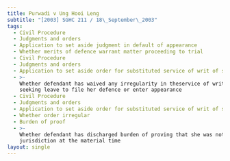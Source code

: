 ```yaml
---
title: Purwadi v Ung Hooi Leng
subtitle: "[2003] SGHC 211 / 18\_September\_2003"
tags:
  - Civil Procedure
  - Judgments and orders
  - Application to set aside judgment in default of appearance
  - Whether merits of defence warrant matter proceeding to trial
  - Civil Procedure
  - Judgments and orders
  - Application to set aside order for substituted service of writ of summons
  - >-
    Whether defendant has waived any irregularity in theservice of writ by
    seeking leave to file her defence or enter appearance
  - Civil Procedure
  - Judgments and orders
  - Application to set aside order for substituted service of writ of summons
  - Whether order irregular
  - Burden of proof
  - >-
    Whether defendant has discharged burden of proving that she was not within
    jurisdiction at the material time
layout: single
---
```


